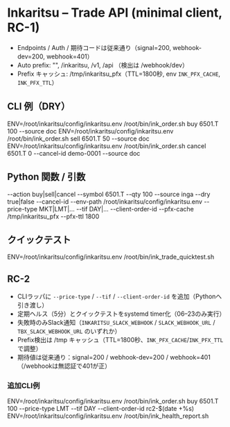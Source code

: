 # Inkaritsu – Trade API (minimal client, RC-1)
- Endpoints / Auth / 期待コードは従来通り（signal=200, webhook-dev=200, webhook=401）
- Auto prefix: "", /inkaritsu, /v1, /api （検出は /webhook/dev）
- Prefix キャッシュ: /tmp/inkaritsu_pfx（TTL=1800秒, env `INK_PFX_CACHE`, `INK_PFX_TTL`）

## CLI 例（DRY）
ENV=/root/inkaritsu/config/inkaritsu.env /root/bin/ink_order.sh buy 6501.T 100 --source doc
ENV=/root/inkaritsu/config/inkaritsu.env /root/bin/ink_order.sh sell 6501.T  50 --source doc
ENV=/root/inkaritsu/config/inkaritsu.env /root/bin/ink_order.sh cancel 6501.T 0 --cancel-id demo-0001 --source doc

## Python 関数 / 引数
--action buy|sell|cancel
--symbol 6501.T
--qty 100
--source inga
--dry true|false
--cancel-id <ID>
--env-path /root/inkaritsu/config/inkaritsu.env
--price-type MKT|LMT|...
--tif DAY|...
--client-order-id <ID>
--pfx-cache /tmp/inkaritsu_pfx
--pfx-ttl 1800

## クイックテスト
ENV=/root/inkaritsu/config/inkaritsu.env /root/bin/ink_trade_quicktest.sh

## RC-2
- CLIラッパに `--price-type` / `--tif` / `--client-order-id` を追加（Pythonへ引き渡し）
- 定期ヘルス（5分）とクイックテストをsystemd timer化（06–23のみ実行）
- 失敗時のみSlack通知（`INKARITSU_SLACK_WEBHOOK` / `SLACK_WEBHOOK_URL` / `TBX_SLACK_WEBHOOK_URL` のいずれか）
- Prefix検出は /tmp キャッシュ（TTL=1800秒、`INK_PFX_CACHE`/`INK_PFX_TTL`で調整）
- 期待値は従来通り：signal=200 / webhook-dev=200 / webhook=401（/webhookは無認証で401が正）

### 追加CLI例
ENV=/root/inkaritsu/config/inkaritsu.env /root/bin/ink_order.sh buy 6501.T 100 --price-type LMT --tif DAY --client-order-id rc2-$(date +%s)
ENV=/root/inkaritsu/config/inkaritsu.env /root/bin/ink_health_report.sh
